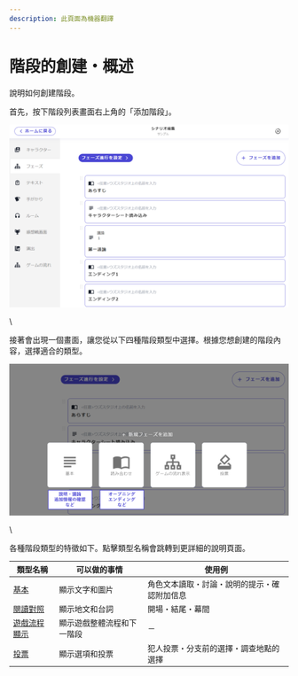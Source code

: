 ```yaml
---
description: 此頁面為機器翻譯
---
```


# 階段的創建・概述

說明如何創建階段。

首先，按下階段列表畫面右上角的「添加階段」。

![](../../images/phase1.png)

\\

接著會出現一個畫面，讓您從以下四種階段類型中選擇。根據您想創建的階段內容，選擇適合的類型。

![](../../images/phase2.png)

\\

各種階段類型的特徵如下。點擊類型名稱會跳轉到更詳細的說明頁面。

| 類型名稱                  | 可以做的事情        | 使用例                    |
| --------------------- | ------------- | ---------------------- |
| [基本](discussion.md)   | 顯示文字和圖片       | 角色文本讀取・討論・說明的提示・確認附加信息 |
| [閱讀對照](script.md)     | 顯示地文和台詞       | 開場・結尾・幕間               |
| [遊戲流程顯示](timeline.md) | 顯示遊戲整體流程和下一階段 | －                      |
| [投票](select.md)       | 顯示選項和投票       | 犯人投票・分支前的選擇・調查地點的選擇    |
